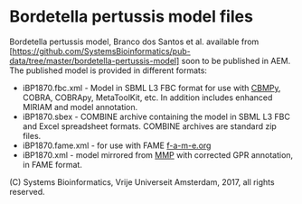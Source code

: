 # Bordetella pertussis model files

Bordetella pertussis model, Branco dos Santos et al. available from [https://github.com/SystemsBioinformatics/pub-data/tree/master/bordetella-pertussis-model] soon to be published in AEM. The published model is provided in different formats:


* iBP1870.fbc.xml - Model in SBML L3 FBC format for use with [CBMPy](http://cbmpy.sourceforge.net), COBRA, COBRApy, MetaToolKit, etc. In addition includes enhanced MIRIAM and model annotation.
* iBP1870.sbex - COMBINE archive containing the model in SBML L3 FBC and Excel spreadsheet formats. COMBINE archives are standard zip files.
* iBP1870.fame.xml - for use with FAME [f-a-m-e.org](http://f-a-m-e.fame-vu.surf-hosted.nl/ajax/page1.php)
* iBP1870.xml - model mirrored from [MMP](https://gitlab.com/mmp-uva/bordetella-pertussis-model) with corrected GPR annotation, in FAME format.

(C) Systems Bioinformatics, Vrije Universeit Amsterdam, 2017, all rights reserved.

